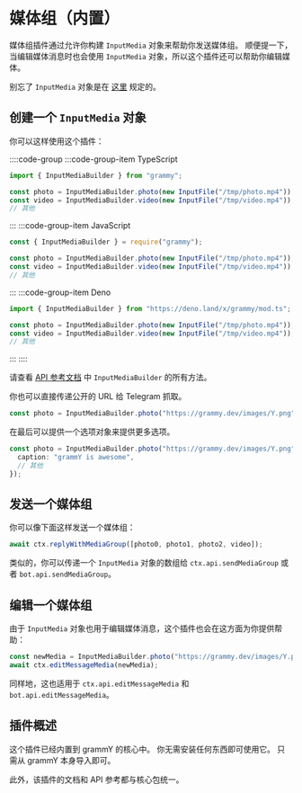 # 媒体组（内置）

媒体组插件通过允许你构建 `InputMedia` 对象来帮助你发送媒体组。
顺便提一下，当编辑媒体消息时也会使用 `InputMedia` 对象，所以这个插件还可以帮助你编辑媒体。

别忘了 `InputMedia` 对象是在 [这里](https://core.telegram.org/bots/api#inputmedia) 规定的。

## 创建一个 `InputMedia` 对象

你可以这样使用这个插件：

::::code-group
:::code-group-item TypeScript

```ts
import { InputMediaBuilder } from "grammy";

const photo = InputMediaBuilder.photo(new InputFile("/tmp/photo.mp4"));
const video = InputMediaBuilder.video(new InputFile("/tmp/video.mp4"));
// 其他
```

:::
:::code-group-item JavaScript

```js
const { InputMediaBuilder } = require("grammy");

const photo = InputMediaBuilder.photo(new InputFile("/tmp/photo.mp4"));
const video = InputMediaBuilder.video(new InputFile("/tmp/video.mp4"));
// 其他
```

:::
:::code-group-item Deno

```ts
import { InputMediaBuilder } from "https://deno.land/x/grammy/mod.ts";

const photo = InputMediaBuilder.photo(new InputFile("/tmp/photo.mp4"));
const video = InputMediaBuilder.video(new InputFile("/tmp/video.mp4"));
// 其他
```

:::
::::

请查看 [API 参考文档](https://deno.land/x/grammy/mod.ts?s=InputMediaBuilder) 中 `InputMediaBuilder` 的所有方法。

你也可以直接传递公开的 URL 给 Telegram 抓取。

```ts
const photo = InputMediaBuilder.photo("https://grammy.dev/images/Y.png");
```

在最后可以提供一个选项对象来提供更多选项。

```ts
const photo = InputMediaBuilder.photo("https://grammy.dev/images/Y.png", {
  caption: "grammY is awesome",
  // 其他
});
```

## 发送一个媒体组

你可以像下面这样发送一个媒体组：

```ts
await ctx.replyWithMediaGroup([photo0, photo1, photo2, video]);
```

类似的，你可以传递一个 `InputMedia` 对象的数组给 `ctx.api.sendMediaGroup` 或者 `bot.api.sendMediaGroup`。

## 编辑一个媒体组

由于 `InputMedia` 对象也用于编辑媒体消息，这个插件也会在这方面为你提供帮助：

```ts
const newMedia = InputMediaBuilder.photo("https://grammy.dev/images/Y.png");
await ctx.editMessageMedia(newMedia);
```

同样地，这也适用于 `ctx.api.editMessageMedia` 和 `bot.api.editMessageMedia`。

## 插件概述

这个插件已经内置到 grammY 的核心中。
你无需安装任何东西即可使用它。
只需从 grammY 本身导入即可。

此外，该插件的文档和 API 参考都与核心包统一。